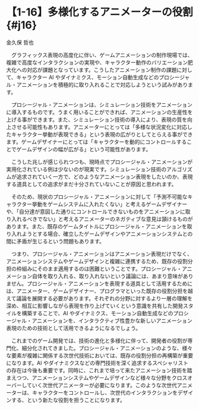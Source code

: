 # 【1-16】多様化するアニメーターの役割{#j16}

<div class="author">金久保 哲也</div>

　グラフィックス表現の高度化に伴い、ゲームアニメーションの制作現場では、複雑で高度なインタラクションの実現や、キャラクター動作のバリエーション肥大化への対応が課題となっています。こうしたアニメーション制作の課題に対して、キャラクター AI やダイナミクス、モーション自動生成などのプロシージャル・アニメーションを積極的に取り入れることで対応しようという試みがあります。

　プロシージャル・アニメーションは、シミュレーション技術をアニメーションに導入するものです。うまく用いることができれば、アニメーションの生産性を上げる事ができます。また、シミュレーション技術の導入により、表現の質を向上させる可能性もあります。アニメーターにとっては「多様な状況変化に対応したキャラクター挙動が表現できる」という表現の広がりとしてとらえる事ができます。ゲームデザイナーにとっては「キャラクターを動的にコントロールすることでゲームデザインの幅が広がる」という可能性があります。

　こうした兆しが感じられつつも、現時点でプロシージャル・アニメーションが実用化されている例は少ないのが現実です。シミュレーション技術のアルゴリズムが追求されていく一方で、どのようなアニメーション表現をしたいのか、表現する道具としての追求がまだ十分されていないことが原因と思われます。

　そのため、現状のプロシージャル・アニメーションに対して「予測不可能なキャラクター挙動をゲームシステムに入れたくない」と考えるゲームデザイナーや、「自分達が意図した通りにコントロールできないものをアニメーションに取り入れるべきでない」と考えるアニメーターのネガティブな意見は頷けるものがあります。また、既存のゲームタイトルにプロシージャル・アニメーションを取り入れようとする場合、確立したゲームデザインやアニメーションシステムとの間に矛盾が生じるという問題もあります。

　つまり、プロシージャル・アニメーションはアニメーション表現だけでなく、アニメーションシステムやゲームデザインと複雑に連携するため、既存の役割分担の枠組みにそのまま適用するのは困難ということです。プロシージャル・アニメーション自体を取り入れる、取り入れないという議論には、あまり意味がありません。プロシージャル・アニメーションを表現する道具として活用するためには、アニメーター、ゲームデザイナー、プログラマといった既存の役割分担を越えて議論を展開する必要があります。それぞれの分野に対するより一層の理解を深め、相互に影響しながら表現を作り上げていくという意識を共有した開発スタイルを構築することで、AI やダイナミクス、モーション自動生成などのプロシージャル・アニメーションを、インタラクティブ性豊かな新しいアニメーション表現のための技術として活用できるようになるでしょう。

　これまでのゲーム開発では、技術の進化と多様化に伴って、開発者の役割が専門化、細分化されてきました。プロシージャル・アニメーションのような、様々な要素が複雑に関係する次世代技術においては、既存の役割分担の再構築が重要になります。AI やダイナミクスなどの専門技術を深く追求するスペシャリストの存在は今後も重要です。同時に、これまで培って来たアニメーション技術を踏まえつつ、アニメーションシステムやゲームデザインなど様々な分野をクロスオーバーしていく次世代アニメーターが必要になります。このような次世代アニメーターは、キャラクターをコントロールし、次世代のインタラクションをデザインする、という新たな役割を担うことになります。
